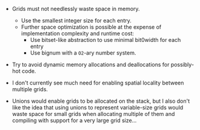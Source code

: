 
- Grids must not needlessly waste space in memory.
  - Use the smallest integer size for each entry.
  - Further space optimization is possible at the expense of implementation complexity and runtime cost:
    - Use bitset-like abstraction to use minimal bit0width for each entry
    - Use bignum with a `O2`-ary number system.

- Try to avoid dynamic memory allocations and deallocations for possibly-hot code.

- I don't currently see much need for enabling spatial locality between multiple grids.

- Unions would enable grids to be allocated on the stack, but I also don't like the idea that using unions to represent variable-size grids would waste space for small grids when allocating multiple of them and compiling with support for a very large grid size...